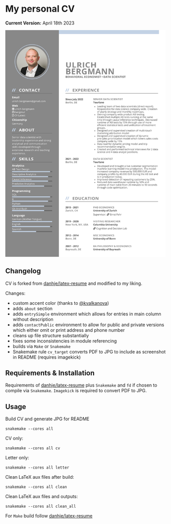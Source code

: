 # My personal CV

**Current Version:** April 18th 2023

![My CV](cv.jpg)

## Changelog

CV is forked from [danhje/latex-resume](https://github.com/danhje/latex-resume) and modified to my liking.

Changes:

- custom accent color (thanks to [@kvalkanova](https://github.com/kvalkanova))
- adds `about` section
- adds `entrySimple` environment which allows for entries in main column without description
- adds `contactPublic` environment  to allow for public and private versions which either omit or print address and phone number
- cleans up file structure substantially
- fixes some inconsistencies in module referencing
- builds via `Make` or `Snakemake`
- Snakemake rule `cv_target` converts PDF to JPG to include as screenshot in README (requires imagekick)

## Requirements & Installation

Requirements of [danhje/latex-resume](https://github.com/danhje/latex-resume) plus `Snakemake` and `fd` if chosen to compile via `Snakemake`. `Imagekick` is required to convert PDF to JPG.

## Usage

Build CV and generate JPG for README

```
snakemake --cores all
```

CV only:

```
snakemake --cores all cv
```

Letter only:

```
snakemake --cores all letter
```

Clean LaTeX aux files after build:

```
snakemake --cores all clean
```

Clean LaTeX aux files and outputs:

```
snakemake --cores all clean_all
```

For `Make` build follow [danhje/latex-resume](https://github.com/danhje/latex-resume)

